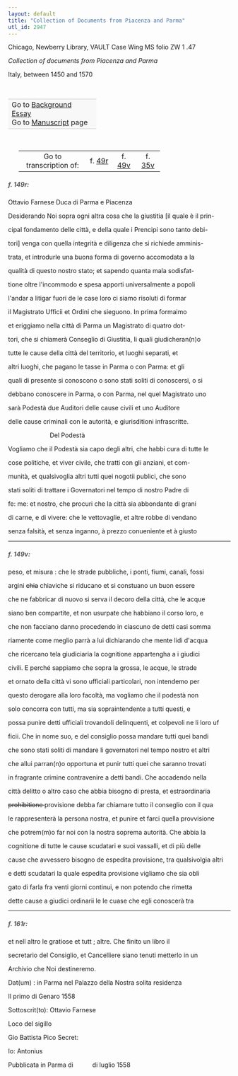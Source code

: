 ```yaml
---
layout: default
title: "Collection of Documents from Piacenza and Parma"
utl_id: 2947
---
```



Chicago, Newberry Library, VAULT Case Wing MS folio ZW 1 .47


*Collection of documents from Piacenza and Parma*


Italy, between 1450 and 1570


 

<table border="0.5" cellpadding="1" cellspacing="1" style="width: 200px; background-color:#F8F8F8;"><tbody style="border-color:#ccc"><tr style="border-color:#ccc"><td>Go to <a href="https://centerfordigitalhumanities.github.io/Newberry-Italian-paleography/essay/032" target="_blank">Background Essay</a><br />
			Go to <a href="https://centerfordigitalhumanities.github.io/Newberry-Italian-paleography/www/record.html?id=032" target="_blank">Manuscript</a> page</td>
</tr></tbody></table>
 


<table border="0.5" cellpadding="1" cellspacing="1" style="width: 320px; margin-left: 0.25in;"><tbody><tr style="border-color:#B3B6B7"><td style="text-align:center">Go to transcription of:</td>
<td style="text-align:center">f. <a href="#1">49r</a></td>
<td style="text-align:center">f. <a href="#2">49v</a></td>
<td style="text-align:center">f. <a href="#3">35v</a></td>
</tr></tbody></table>
<h5 id="1" style="color:#555;">f. 149r:</h5>

Ottavio Farnese Duca di Parma e Piacenza


Desiderando Noi sopra ogni altra cosa che la giustitia [il quale è il prin-


cipal fondamento delle città, e della quale i Prencipi sono tanto debi-


tori] venga con quella integrità e diligenza che si richiede amminis-


trata, et introdurle una buona forma di governo accomodata a la


qualità di questo nostro stato; et sapendo quanta mala sodisfat-


tione oltre l'incommodo e spesa apporti universalmente a popoli


l'andar a litigar fuori de le case loro ci siamo risoluti di formar


il Magistrato Ufficii et Ordini che sieguono. In prima formaimo


et eriggiamo nella città di Parma un Magistrato di quatro dot-


tori, che si chiamerà Conseglio di Giustitia, li quali giudicheran(n)o


tutte le cause della città del territorio, et luoghi separati, et


altri luoghi, che pagano le tasse in Parma o con Parma: et gli


quali di presente si conoscono o sono stati soliti di conoscersi, o si


debbano conoscere in Parma, o con Parma, nel quel Magistrato uno


sarà Podestà due Auditori delle cause civili et uno Auditore


delle cause criminali con le autorità, e giurisditioni infrascritte.


                        Del Podestà


Vogliamo che il Podestà sia capo degli altri, che habbi cura di tutte le


cose politiche, et viver civile, che tratti con gli anziani, et com-


munità, et qualsivoglia altri tutti quei nogotii publici, che sono


stati soliti di trattare i Governatori nel tempo di nostro Padre di


fe: me: et nostro, che procuri che la città sia abbondante di grani


di carne, e di vivere: che le vettovaglie, et altre robbe di vendano


senza falsità, et senza inganno, à prezzo conueniente et à giusto


<hr /><h5 id="2" style="color:#555;">f. 149v:</h5>

peso, et misura : che le strade pubbliche, i ponti, fiumi, canali, fossi


argini <s>chia</s> chiaviche si riducano et si constuano un buon essere


che ne fabbricar di nuovo si serva il decoro della città, che le acque


siano ben compartite, et non usurpate che habbiano il corso loro, e


che non facciano danno procedendo in ciascuno de detti casi somma


riamente come meglio parrà a lui dichiarando che mente lidi d'acqua


che ricercano tela giudiciaria la cognitione appartengha a i giudici


civili. E perché sappiamo che sopra la grossa, le acque, le strade


et ornato della città vi sono ufficiali particolari, non intendemo per


questo derogare alla loro facoltà, ma vogliamo che il podestà non


solo concorra con tutti, ma sia sopraintendente a tutti questi, e


possa punire detti ufficiali trovandoli delinquenti, et colpevoli ne li loro uf


ficii. Che in nome suo, e del consiglio possa mandare tutti quei bandi


che sono stati soliti di mandare li governatori nel tempo nostro et altri


che allui parran(n)o opportuna et punir tutti quei che saranno trovati


in fragrante crimine contravenire a detti bandi. Che accadendo nella


città delitto o altro caso che abbia bisogno di presta, et estraordinaria


<s>prohibitione </s>provisione debba far chiamare tutto il conseglio con il qua


le rappresenterà la persona nostra, et punire et farci quella provvisione


che potrem(m)o far noi con la nostra soprema autorità. Che abbia la


cognitione di tutte le cause scudatari e suoi vassalli, et di più delle


cause che avvessero bisogno de espedita provisione, tra qualsivolgia altri


e detti scudatari la quale espedita provisione vigliamo che sia obli


gato di farla fra venti giorni continui, e non potendo che rimetta


dette cause a giudici ordinarii le le cuase che egli conoscerà tra


<hr /><h5 id="3" style="color:#555;">f. 161r:</h5>

et nell altro le gratiose et tutt ; altre. Che finito un libro il


secretario del Consiglio, et Cancelliere siano tenuti metterlo in un


Archivio che Noi destineremo.


Dat(um) : in Parma nel Palazzo della Nostra solita residenza


Il primo di Genaro 1558


Sottoscrit(to): Ottavio Farnese


Loco del sigillo


Gio Battista Pico Secret:


Io: Antonius


Pubblicata in Parma di           di luglio 1558

